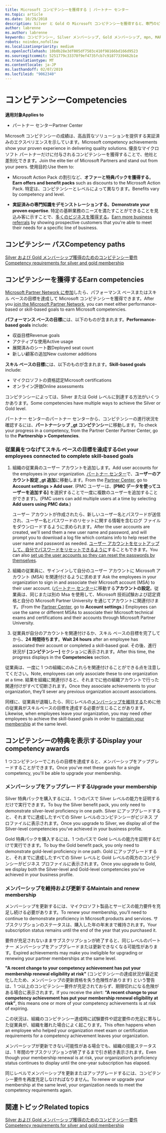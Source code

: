 ```yaml
---
title: Microsoft コンピテンシーを獲得する | パートナー センター
ms.topic: article
ms.date: 10/29/2018
description: Silver と Gold の Microsoft コンピテンシーを獲得すると、専門のビジネス分野での質の高いソリューション提供の実績と専門知識を証明できます。
author: labrenne
ms.author: labrenne
keywords: コンピテンシー, Silver メンバーシップ, Gold メンバーシップ, mpn, MAPS, 技能, 利点, パフォーマンス目標, スキル目標
robots: noindex,nofollow
ms.localizationpriority: medium
ms.openlocfilehash: 10b0b28e3df005df7503c410f98166bd166d9523
ms.sourcegitcommit: 5251779c33378f9ef4735fcb7c91877339462b1e
ms.translationtype: MT
ms.contentlocale: ja-JP
ms.lasthandoff: 02/07/2019
ms.locfileid: "9062340"
---
```

<!--
•   FWLink https://go.microsoft.com/fwlink/?linkid=851080 : top of page
•   FWLink https://go.microsoft.com/fwlink/?linkid=851281: top of page (duplicate)
•   FWLink https://go.microsoft.com/fwlink/?linkid=851079: Competencies (#attainment_paths)
•   FWLink https://go.microsoft.com/fwlink/?linkid=851081: Maintain and renew membership (#maintain_membership)
•   FWLink https://go.microsoft.com/fwlink/?linkid=851082: Get your employees connected to complete skill-based goals (#associating_achievements)
•   FWLink https://go.microsoft.com/fwlink/?linkid=851083 : Achievement overrides (#achievement_override)
•   FWLink: https://go.microsoft.com/fwlink/?linkid=851236: UI link, goes to the place where you import new users. Temporarily points to the Partner Center homepage.
•   FWLink: https://go.microsoft.com/fwlink/?linkid=851607 :Will go to the docs page for Silver/Gold competency achievements. Currently goes to https://partnercenter.microsoft.com/partner/cloud-solution-provider 

 -->

# <a name="competencies"></a><span data-ttu-id="cb177-104">コンピテンシー</span><span class="sxs-lookup"><span data-stu-id="cb177-104">Competencies</span></span>

**<span data-ttu-id="cb177-105">適用対象</span><span class="sxs-lookup"><span data-stu-id="cb177-105">Applies to</span></span>**
-  <span data-ttu-id="cb177-106">パートナー センター</span><span class="sxs-lookup"><span data-stu-id="cb177-106">Partner Center</span></span>

<span data-ttu-id="cb177-107">Microsoft コンピテンシーの成績は、高品質なソリューションを提供する実証済みのエクスペリエンスを示しています。</span><span class="sxs-lookup"><span data-stu-id="cb177-107">Microsoft competency achievements show your proven experience in delivering quality solutions.</span></span> <span data-ttu-id="cb177-108">優良なマイクロソフト パートナーだけに付与されるコンピテンシーを獲得することで、他社と差別化できます。</span><span class="sxs-lookup"><span data-stu-id="cb177-108">Join the elite tier of Microsoft Partners and stand out from your peers.</span></span> <span data-ttu-id="cb177-109">使用目的:</span><span class="sxs-lookup"><span data-stu-id="cb177-109">Use them to:</span></span> 

*  <span data-ttu-id="cb177-110">Microsoft Action Pack の割引など、**オファーと特典パックを獲得する**。</span><span class="sxs-lookup"><span data-stu-id="cb177-110">**Earn offers and benefit packs** such as discounts to the Microsoft Action Pack.</span></span> <span data-ttu-id="cb177-111">特定は、コンピテンシーとレベルによって異なります。</span><span class="sxs-lookup"><span data-stu-id="cb177-111">Benefits vary by competency and level.</span></span> 

*  <span data-ttu-id="cb177-112">**実証済みの専門知識をデモンストレーションする**。</span><span class="sxs-lookup"><span data-stu-id="cb177-112">**Demonstrate your proven expertise**.</span></span> <span data-ttu-id="cb177-113">特定の基幹業務のニーズを満たすことができることを見込み客に示すことで、[多くのビジネスを獲得する](referrals.md)。</span><span class="sxs-lookup"><span data-stu-id="cb177-113">[Earn more business referrals](referrals.md) by showing prospective customers that you're able to meet their needs for a specific line of business.</span></span>

## <a href="" id="attainment_paths"></a><span data-ttu-id="cb177-114">コンピテンシー パス</span><span class="sxs-lookup"><span data-stu-id="cb177-114">Competency paths</span></span>

[<span data-ttu-id="cb177-115">Silver および Gold メンバーシップ獲得のためのコンピテンシー要件</span><span class="sxs-lookup"><span data-stu-id="cb177-115">Competency requirements for silver and gold membership</span></span>](learn-about-competencies.md)

## <a name="earn-competencies"></a><span data-ttu-id="cb177-116">コンピテンシーを獲得する</span><span class="sxs-lookup"><span data-stu-id="cb177-116">Earn competencies</span></span>

<span data-ttu-id="cb177-117">[Microsoft Partner Network に参加](mpn-overview.md)したら、パフォーマンス ベースまたはスキル ベースの目標を達成して Microsoft コンピテンシーを獲得できます。</span><span class="sxs-lookup"><span data-stu-id="cb177-117">After you [join the Microsoft Partner Network](mpn-overview.md), you can meet either performance-based or skill-based goals to earn Microsoft competencies.</span></span> 

<span data-ttu-id="cb177-118">**パフォーマンス ベースの目標**には、以下のものが含まれます。</span><span class="sxs-lookup"><span data-stu-id="cb177-118">**Performance-based goals** include:</span></span> 
* <span data-ttu-id="cb177-119">収益目標</span><span class="sxs-lookup"><span data-stu-id="cb177-119">Revenue goals</span></span>
* <span data-ttu-id="cb177-120">アクティブな使用</span><span class="sxs-lookup"><span data-stu-id="cb177-120">Active usage</span></span>
* <span data-ttu-id="cb177-121">展開済みのシート数</span><span class="sxs-lookup"><span data-stu-id="cb177-121">Deployed seat count</span></span>
* <span data-ttu-id="cb177-122">新しい顧客の追加</span><span class="sxs-lookup"><span data-stu-id="cb177-122">New customer additions</span></span>

<span data-ttu-id="cb177-123">**スキル ベースの目標**には、以下のものが含まれます。</span><span class="sxs-lookup"><span data-stu-id="cb177-123">**Skill-based goals** include:</span></span> 
* <span data-ttu-id="cb177-124">マイクロソフトの資格認定</span><span class="sxs-lookup"><span data-stu-id="cb177-124">Microsoft certifications</span></span>
* <span data-ttu-id="cb177-125">オンライン評価</span><span class="sxs-lookup"><span data-stu-id="cb177-125">Online assessments</span></span> 

<span data-ttu-id="cb177-126">コンピテンシーによっては、Silver または Gold レベルに到達する方法がいくつかあります。</span><span class="sxs-lookup"><span data-stu-id="cb177-126">Some competencies have multiple ways to achieve the Silver or Gold level.</span></span>

<span data-ttu-id="cb177-127">パートナー センターのパートナー センターから、コンピテンシーの進行状況を確認するには、**パートナーシップ _gt コンピテンシー**に移動します。</span><span class="sxs-lookup"><span data-stu-id="cb177-127">To check your progress in a competency, from the Partner Center Partner Center, go to the **Partnership > Competencies**.</span></span> 

### <a href="" id="associating_achievements"></a><span data-ttu-id="cb177-128">従業員をつなげてスキル ベースの目標を達成する</span><span class="sxs-lookup"><span data-stu-id="cb177-128">Get your employees connected to complete skill-based goals</span></span>

1.  <span data-ttu-id="cb177-129">組織の従業員のユーザー アカウントを追加します。</span><span class="sxs-lookup"><span data-stu-id="cb177-129">Add user accounts for the employees in your organization.</span></span> <span data-ttu-id="cb177-130">[パートナー センター](http://partnercenter.microsoft.com)で、**ユーザーのアカウント設定 _gt 追加**に移動します。</span><span class="sxs-lookup"><span data-stu-id="cb177-130">From the [Partner Center](http://partnercenter.microsoft.com), go to **Account settings > Add user**.</span></span> <span data-ttu-id="cb177-131">(PMC ユーザーは、**[PMC データを使ってユーザーを追加する]** を選択することで一度に複数のユーザーを追加することができます)。</span><span class="sxs-lookup"><span data-stu-id="cb177-131">(PMC users can add multiple users at a time by selecting **Add users using PMC data**.)</span></span>

    <span data-ttu-id="cb177-132">ユーザー アカウントが作成されたら、新しいユーザー名とパスワードが送信され、ユーザー名とパスワードのリセットに関する情報を含むログ ファイルをダウンロードするように求められます。</span><span class="sxs-lookup"><span data-stu-id="cb177-132">After the user accounts are created, we'll send them a new user name and password, and will prompt you to download a log file which contains info to help reset the user name and password as needed.</span></span> <span data-ttu-id="cb177-133">[ユーザー アカウントをセットアップして、自分でパスワードをリセットできるように](https://docs.microsoft.com/en-us/azure/active-directory/active-directory-passwords-getting-started)することもできます。</span><span class="sxs-lookup"><span data-stu-id="cb177-133">You can also [set up the user accounts so they can reset the passwords by themselves](https://docs.microsoft.com/en-us/azure/active-directory/active-directory-passwords-getting-started).</span></span>

2. <span data-ttu-id="cb177-134">組織の従業員に、サインインして自分のユーザー アカウントに Microsoft アカウント (MSA) を関連付けるように求めます </span><span class="sxs-lookup"><span data-stu-id="cb177-134">Ask the employees in your organization to sign in and associate their Microsoft account (MSA) to their user account.</span></span> <span data-ttu-id="cb177-135">([パートナー センター](http://partnercenter.microsoft.com)に移動する**アカウントの設定**。従業員は、同じまたは別の Msa を使用して、Microsoft 技術試験および認定資格と自分の Microsoft Partner University を通じてアカウントに関連付けます。</span><span class="sxs-lookup"><span data-stu-id="cb177-135">(From the [Partner Center](http://partnercenter.microsoft.com), go to **Account settings**.) Employees can use the same or different MSAs to associate their Microsoft technical exams and certifications and their accounts through Microsoft Partner University.</span></span>

3.  <span data-ttu-id="cb177-136">従業員が自分のアカウントを関連付けるか、スキル ベースの目標を完了してから、**24 時間待ちます**。</span><span class="sxs-lookup"><span data-stu-id="cb177-136">**Wait 24 hours** after an employee has associated their account or completed a skill-based goal.</span></span> <span data-ttu-id="cb177-137">その後、進行状況が **[コンピテンシー]** セクションに表示されます。</span><span class="sxs-lookup"><span data-stu-id="cb177-137">After this time, the progress displays in the **Competencies** section.</span></span>

<span data-ttu-id="cb177-138">従業員は、一度に 1 つの組織にのみこれらを関連付けることができる点を注意してください。</span><span class="sxs-lookup"><span data-stu-id="cb177-138">Note, employees can only associate these to one organization at a time.</span></span> <span data-ttu-id="cb177-139">結果を組織に関連付けると、それまでに他の組織アカウントで行った関連付けがすべて切断されます。</span><span class="sxs-lookup"><span data-stu-id="cb177-139">Once they associate achievements to your organization, they’ll sever any previous organization account associations.</span></span>

<span data-ttu-id="cb177-140">同様に、従業員が退職したら、同じレベルの[メンバーシップを維持する](#maintaining_membership)ために他の従業員がスキルベースの目標を達成する必要が生じることがあります。</span><span class="sxs-lookup"><span data-stu-id="cb177-140">Likewise, when employees leave your organization, you may need other employees to achieve the skill-based goals in order to [maintain your membership](#maintaining_membership) at the same level.</span></span>

## <a name="display-your-competency-awards"></a><span data-ttu-id="cb177-141">コンピテンシーの特典を表示する</span><span class="sxs-lookup"><span data-stu-id="cb177-141">Display your competency awards</span></span>

<span data-ttu-id="cb177-142">1 つコンピテンシーでこれらの目標を達成すると、メンバーシップをアップグレードすることができます。</span><span class="sxs-lookup"><span data-stu-id="cb177-142">Once you've met these goals for a single competency, you'll be able to upgrade your membership.</span></span>

### <a name="upgrade-your-membership"></a><span data-ttu-id="cb177-143">メンバーシップをアップグレードする</span><span class="sxs-lookup"><span data-stu-id="cb177-143">Upgrade your membership</span></span>

<span data-ttu-id="cb177-144">Silver 特典パックを購入するには、1 つのパスで Silver レベルの能力を証明するだけで実行できます。</span><span class="sxs-lookup"><span data-stu-id="cb177-144">To buy the Silver benefit pack, you only need to demonstrate silver-level proficiency in one path.</span></span> <span data-ttu-id="cb177-145">Silver にアップグレードすると、それまでに達成したすべての Silver レベルのコンピテンシーがビジネス プロファイルに表示されます。</span><span class="sxs-lookup"><span data-stu-id="cb177-145">Once you upgrade to Silver, we display all of the Silver-level competencies you’ve achieved in your business profile.</span></span> 

<span data-ttu-id="cb177-146">Gold 特典パックを購入するには、1 つのパスで Gold レベルの能力を証明するだけで実行できます。</span><span class="sxs-lookup"><span data-stu-id="cb177-146">To buy the Gold benefit pack, you only need to demonstrate gold-level proficiency in one path.</span></span> <span data-ttu-id="cb177-147">Gold にアップグレードすると、それまでに達成したすべての Silver レベルと Gold レベルの両方のコンピテンシーがビジネス プロファイルに表示されます。</span><span class="sxs-lookup"><span data-stu-id="cb177-147">Once you upgrade to Gold, we display both the Silver-level and Gold-level competencies you’ve achieved in your business profile.</span></span> 

### <a href="" id="maintain_membership"></a><span data-ttu-id="cb177-148">メンバーシップを維持および更新する</span><span class="sxs-lookup"><span data-stu-id="cb177-148">Maintain and renew membership</span></span>

<span data-ttu-id="cb177-149">メンバーシップを更新するには、マイクロソフト製品とサービスの能力要件を充足し続ける必要があります。</span><span class="sxs-lookup"><span data-stu-id="cb177-149">To renew your membership, you’ll need to continue to demonstrate proficiency in Microsoft products and services.</span></span> <span data-ttu-id="cb177-150">サブスクリプションのステータスは、購入した年の年末まで維持されます。</span><span class="sxs-lookup"><span data-stu-id="cb177-150">Your subscription status remains until the end of the year that you purchased it.</span></span>

<span data-ttu-id="cb177-151">要件が充足されないままサブスクリプションが終了すると、同じレベルのパートナー メンバーシップをアップグレードまたは更新できなくなる可能性があります。</span><span class="sxs-lookup"><span data-stu-id="cb177-151">Expired achievements may make you ineligible for upgrading or renewing your partner memberships at the same level.</span></span> 

<span data-ttu-id="cb177-152">**"A recent change to your competency achievement has put your membership renewal eligibility at risk"** (コンピテンシーの達成状況が最近変化したため、メンバーシップの更新資格を失う危険性があります) という警告は、1 つ以上のコンピテンシー要件が充足されておらず、期限切れになる危険がある場合に表示されます。</span><span class="sxs-lookup"><span data-stu-id="cb177-152">If you receive the alert: **“A recent change to your competency achievement has put your membership renewal eligibility at risk”**, this means one or more of your competency achievements is at risk of expiring.</span></span> 

<span data-ttu-id="cb177-153">この状況は、組織のコンピテンシー達成時に試験要件や認定要件の充足に寄与した従業員が、組織を離れた場合によく起こります。</span><span class="sxs-lookup"><span data-stu-id="cb177-153">This often happens when an employee who helped your organization meet exam or certification requirements for a competency achievement leaves your organization.</span></span> 

<span data-ttu-id="cb177-154">メンバーシップが更新できない可能性がある場合でも、組織の技能ステータスは、1 年間のサブスクリプションが終了するまで引き続き表示されます。</span><span class="sxs-lookup"><span data-stu-id="cb177-154">Even though your membership renewal is at risk, your organization’s proficiency status continues to display until the one-year subscription has elapsed.</span></span>

<span data-ttu-id="cb177-155">同じレベルでメンバーシップを更新またはアップグレードするには、コンピテンシー要件を再度充足しなければなりません。</span><span class="sxs-lookup"><span data-stu-id="cb177-155">To renew or upgrade your membership at the same level, your organization needs to meet the competency requirements again.</span></span>

## <a name="related-topics"></a><span data-ttu-id="cb177-156">関連トピック</span><span class="sxs-lookup"><span data-stu-id="cb177-156">Related topics</span></span>

[<span data-ttu-id="cb177-157">Silver および Gold メンバーシップ獲得のためのコンピテンシー要件</span><span class="sxs-lookup"><span data-stu-id="cb177-157">Competency requirements for silver and gold membership</span></span>](learn-about-competencies.md)